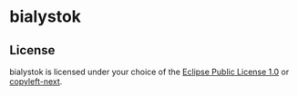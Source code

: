 bialystok
=========


## License

bialystok is licensed under your choice of the [Eclipse Public License
1.0](http://www.eclipse.org/legal/epl-v10.html) or
[copyleft-next](https://gitorious.org/copyleft-next/copyleft-next/blobs/master/Drafts/copyleft-next).